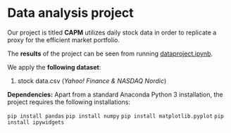 # Data analysis project

Our project is titled **CAPM** utilizes daily stock data in order to replicate a proxy for the efficient market portfolio. 

The **results** of the project can be seen from running [dataproject.ipynb](dataproject.ipynb).

We apply the **following dataset**:

1. stock data.csv (*Yahoo! Finance & NASDAQ Nordic*)

**Dependencies:** Apart from a standard Anaconda Python 3 installation, the project requires the following installations:

``pip install pandas``
``pip install numpy``
``pip install matplotlib.pyplot``
``pip install ipywidgets``
